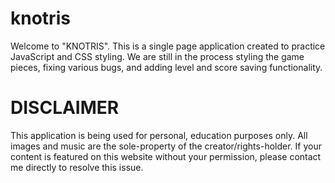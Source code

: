 # knotris
Welcome to "KNOTRIS". This is a single page application created to practice JavaScript and CSS styling.
We are still in the process styling the game pieces, fixing various bugs, and adding level and score saving functionality.

# DISCLAIMER
This application is being used for personal, education purposes only. All images and music are the sole-property of the creator/rights-holder.
If your content is featured on this website without your permission, please contact me directly to resolve this issue.
